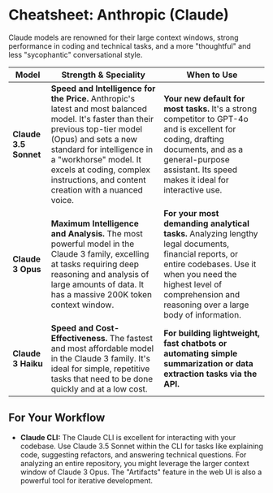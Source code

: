 # Cheatsheet: Anthropic (Claude)

Claude models are renowned for their large context windows, strong performance in coding and technical tasks, and a more "thoughtful" and less "sycophantic" conversational style.

| Model | Strength & Speciality | When to Use |
| --- | --- | --- |
| **Claude 3.5 Sonnet** | **Speed and Intelligence for the Price.** Anthropic's latest and most balanced model. It's faster than their previous top-tier model (Opus) and sets a new standard for intelligence in a "workhorse" model. It excels at coding, complex instructions, and content creation with a nuanced voice. | **Your new default for most tasks.** It's a strong competitor to GPT-4o and is excellent for coding, drafting documents, and as a general-purpose assistant. Its speed makes it ideal for interactive use. |
| **Claude 3 Opus** | **Maximum Intelligence and Analysis.** The most powerful model in the Claude 3 family, excelling at tasks requiring deep reasoning and analysis of large amounts of data. It has a massive 200K token context window. | **For your most demanding analytical tasks.** Analyzing lengthy legal documents, financial reports, or entire codebases. Use it when you need the highest level of comprehension and reasoning over a large body of information. |
| **Claude 3 Haiku** | **Speed and Cost-Effectiveness.** The fastest and most affordable model in the Claude 3 family. It's ideal for simple, repetitive tasks that need to be done quickly and at a low cost. | **For building lightweight, fast chatbots or automating simple summarization or data extraction tasks via the API.** |

## For Your Workflow

* **Claude CLI:** The Claude CLI is excellent for interacting with your codebase. Use Claude 3.5 Sonnet within the CLI for tasks like explaining code, suggesting refactors, and answering technical questions. For analyzing an entire repository, you might leverage the larger context window of Claude 3 Opus. The "Artifacts" feature in the web UI is also a powerful tool for iterative development.

